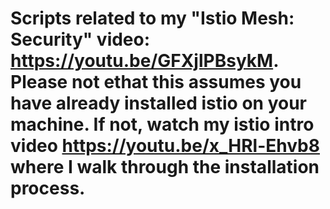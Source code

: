 # Scripts related to my "Istio Mesh: Security" video: https://youtu.be/GFXjlPBsykM. Please not ethat this assumes you have already installed istio on your machine. If not, watch my istio intro video https://youtu.be/x_HRl-Ehvb8 where I walk through the installation process.

